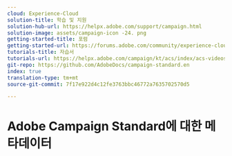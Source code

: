 ```yaml
---
cloud: Experience-Cloud
solution-title: 학습 및 지원
solution-hub-url: https://helpx.adobe.com/support/campaign.html
solution-image: assets/campaign-icon -24. png
getting-started-title: 포럼
getting-started-url: https://forums.adobe.com/community/experience-cloud/marketing-cloud/campaign/standard
tutorials-title: 자습서
tutorials-url: https://helpx.adobe.com/campaign/kt/acs/index/acs-videos.html
git-repo: https://github.com/AdobeDocs/campaign-standard.en
index: true
translation-type: tm+mt
source-git-commit: 7f17e922d4c12fe3763bbc46772a7635702570d5

---
```



# Adobe Campaign Standard에 대한 메타데이터

